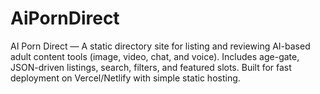 # AiPornDirect
AI Porn Direct — A static directory site for listing and reviewing AI-based adult content tools (image, video, chat, and voice).   Includes age-gate, JSON-driven listings, search, filters, and featured slots.   Built for fast deployment on Vercel/Netlify with simple static hosting.  
